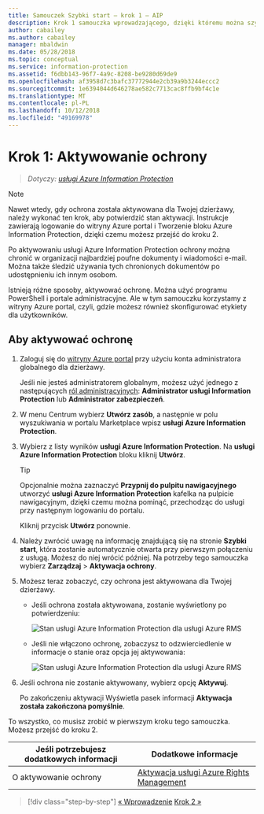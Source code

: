 ```yaml
---
title: Samouczek Szybki start — krok 1 — AIP
description: Krok 1 samouczka wprowadzającego, dzięki któremu można szybko wypróbować usługę Azure Information Protection — aktywować usługę ochrony.
author: cabailey
ms.author: cabailey
manager: mbaldwin
ms.date: 05/28/2018
ms.topic: conceptual
ms.service: information-protection
ms.assetid: f6dbb143-96f7-4a9c-8208-be9280d69de9
ms.openlocfilehash: af3958d7c3bafc37772944e2cb39a9b3244eccc2
ms.sourcegitcommit: 1e6394044d646278ae582c7713cac8ffb9bf4c1e
ms.translationtype: MT
ms.contentlocale: pl-PL
ms.lasthandoff: 10/12/2018
ms.locfileid: "49169978"
---
```

# <a name="step-1-activate-protection"></a>Krok 1: Aktywowanie ochrony
 
>*Dotyczy: [usługi Azure Information Protection](https://azure.microsoft.com/pricing/details/information-protection)*

> [!NOTE]
>Nawet wtedy, gdy ochrona została aktywowana dla Twojej dzierżawy, należy wykonać ten krok, aby potwierdzić stan aktywacji. Instrukcje zawierają logowanie do witryny Azure portal i Tworzenie bloku Azure Information Protection, dzięki czemu możesz przejść do kroku 2.

Po aktywowaniu usługi Azure Information Protection ochrony można chronić w organizacji najbardziej poufne dokumenty i wiadomości e-mail. Można także śledzić używania tych chronionych dokumentów po udostępnieniu ich innym osobom. 

Istnieją różne sposoby, aktywować ochronę. Można użyć programu PowerShell i portale administracyjne. Ale w tym samouczku korzystamy z witryny Azure portal, czyli, gdzie możesz również skonfigurować etykiety dla użytkowników. 

## <a name="to-activate-protection"></a>Aby aktywować ochronę

1. Zaloguj się do [witryny Azure portal](https://portal.azure.com) przy użyciu konta administratora globalnego dla dzierżawy. 
    
    Jeśli nie jesteś administratorem globalnym, możesz użyć jednego z następujących [ról administracyjnych](/azure/active-directory/active-directory-assign-admin-roles-azure-portal): **Administrator usługi Information Protection** lub **Administrator zabezpieczeń**.

2. W menu Centrum wybierz **Utwórz zasób**, a następnie w polu wyszukiwania w portalu Marketplace wpisz **usługi Azure Information Protection**. 
    
3. Wybierz z listy wyników **usługi Azure Information Protection**. Na **usługi Azure Information Protection** bloku kliknij **Utwórz**.
    
    > [!TIP] 
    > Opcjonalnie można zaznaczyć **Przypnij do pulpitu nawigacyjnego** utworzyć **usługi Azure Information Protection** kafelka na pulpicie nawigacyjnym, dzięki czemu można pominąć, przechodząc do usługi przy następnym logowaniu do portalu.
    
    Kliknij przycisk **Utwórz** ponownie.

4. Należy zwrócić uwagę na informację znajdującą się na stronie **Szybki start**, która zostanie automatycznie otwarta przy pierwszym połączeniu z usługą. Możesz do niej wrócić później. Na potrzeby tego samouczka wybierz **Zarządzaj** > **Aktywacja ochrony**. 

5. Możesz teraz zobaczyć, czy ochrona jest aktywowana dla Twojej dzierżawy. 
    
    - Jeśli ochrona została aktywowana, zostanie wyświetlony po potwierdzeniu:
        
        ![Stan usługi Azure Information Protection dla usługi Azure RMS](./media/info-protect-azurerms-activated.png)
        
    - Jeśli nie włączono ochronę, zobaczysz to odzwierciedlenie w informacje o stanie oraz opcja jej aktywowania:
        
        ![Stan usługi Azure Information Protection dla usługi Azure RMS](./media/info-protect-azurerms-deactivated.png)

6. Jeśli ochrona nie zostanie aktywowany, wybierz opcję **Aktywuj**. 

    Po zakończeniu aktywacji Wyświetla pasek informacji **Aktywacja została zakończona pomyślnie**.

To wszystko, co musisz zrobić w pierwszym kroku tego samouczka. Możesz przejść do kroku 2.

|Jeśli potrzebujesz dodatkowych informacji|Dodatkowe informacje|
|--------------------------------|--------------------------|
|O aktywowanie ochrony|[Aktywacja usługi Azure Rights Management](activate-service.md)|


>[!div class="step-by-step"]
[&#171; Wprowadzenie](infoprotect-quick-start-tutorial.md)
[Krok 2 &#187;](infoprotect-tutorial-step2.md)

